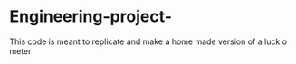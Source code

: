 # Engineering-project-
This code is meant to replicate and make a home  made version of a luck o meter
